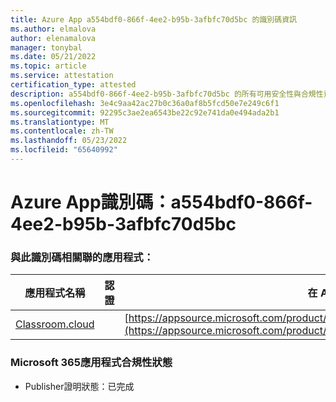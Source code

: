 ```yaml
---
title: Azure App a554bdf0-866f-4ee2-b95b-3afbfc70d5bc 的識別碼資訊
ms.author: elmalova
author: elenamalova
manager: tonybal
ms.date: 05/21/2022
ms.topic: article
ms.service: attestation
certification_type: attested
description: a554bdf0-866f-4ee2-b95b-3afbfc70d5bc 的所有可用安全性與合規性資訊。
ms.openlocfilehash: 3e4c9aa42ac27b0c36a0af8b5fcd50e7e249c6f1
ms.sourcegitcommit: 92295c3ae2ea6543be22c92e741da0e494ada2b1
ms.translationtype: MT
ms.contentlocale: zh-TW
ms.lasthandoff: 05/23/2022
ms.locfileid: "65640992"
---
```

# <a name="azure-app-id-a554bdf0-866f-4ee2-b95b-3afbfc70d5bc"></a>Azure App識別碼：a554bdf0-866f-4ee2-b95b-3afbfc70d5bc


### <a name="apps-associated-with-this-id"></a>與此識別碼相關聯的應用程式：
| **應用程式名稱** | **認證** | **在 AppSource 中檢視** |
|--------------|---------------|-----------------------|
| [Classroom.cloud](../forward/netsupportltd1595255396224.classroom_cloud.md) |  | [https://appsource.microsoft.com/product/office/netsupportltd1595255396224.classroom_cloud](https://appsource.microsoft.com/product/office/netsupportltd1595255396224.classroom_cloud) |

### <a name="microsoft-365-app-compliance-status"></a>Microsoft 365應用程式合規性狀態
- Publisher證明狀態：已完成
